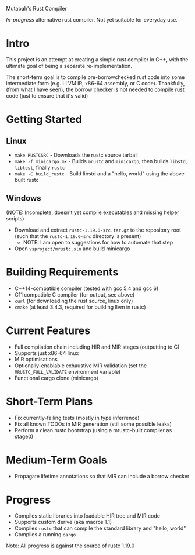 Mutabah's Rust Compiler

_In-progress_ alternative rust compiler. Not yet suitable for everyday use.

Intro
===
This project is an attempt at creating a simple rust compiler in C++, with the ultimate goal of being a separate re-implementation.

The short-term goal is to compile pre-borrowchecked rust code into some intermediate form (e.g. LLVM IR, x86-64 assembly, or C code). Thankfully, (from what I have seen), the borrow checker is not needed to compile rust code (just to ensure that it's valid)

Getting Started
===============

Linux
-----

- `make RUSTCSRC` - Downloads the rustc source tarball
- `make -f minicargo.mk` - Builds `mrustc` and `minicargo`, then builds `libstd`, `libtest`, finally `rustc`
- `make -C build_rustc` - Build libstd and a "hello, world" using the above-built rustc

Windows
--------
(NOTE: Incomplete, doesn't yet compile executables and missing helper scripts)
- Download and extract `rustc-1.19.0-src.tar.gz` to the repository root (such that the `rustc-1.19.0-src` directory is present)
  - NOTE: I am open to suggestions for how to automate that step
- Open `vsproject/mrustc.sln` and build minicargo

Building Requirements
=====================
- C++14-compatible compiler (tested with gcc 5.4 and gcc 6)
- C11 compatible C compiler (for output, see above)
- `curl` (for downloading the rust source, linux only)
- `cmake` (at least 3.4.3, required for building llvm in rustc)

Current Features
===
- Full compilation chain including HIR and MIR stages (outputting to C)
- Supports just x86-64 linux
- MIR optimisations
- Optionally-enablable exhaustive MIR validation (set the `MRUSTC_FULL_VALIDATE` environment variable)
- Functional cargo clone (minicargo)

Short-Term Plans
===
- Fix currently-failing tests (mostly in type inferrence)
- Fix all known TODOs in MIR generation (still some possible leaks)
- Perform a clean rustc bootstrap (using a mrustc-built compiler as stage0)

Medium-Term Goals
===
- Propagate lifetime annotations so that MIR can include a borrow checker


Progress
===
- Compiles static libraries into loadable HIR tree and MIR code
- Supports custom derive (aka macros 1.1)
- Compiles `rustc` that can compile the standard library and "hello, world"
- Compiles a running `cargo`

Note: All progress is against the source of rustc 1.19.0

